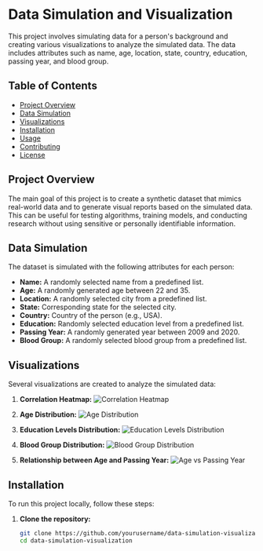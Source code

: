 # Data Simulation and Visualization

This project involves simulating data for a person's background and creating various visualizations to analyze the simulated data. The data includes attributes such as name, age, location, state, country, education, passing year, and blood group.

## Table of Contents

- [Project Overview](#project-overview)
- [Data Simulation](#data-simulation)
- [Visualizations](#visualizations)
- [Installation](#installation)
- [Usage](#usage)
- [Contributing](#contributing)
- [License](#license)

## Project Overview

The main goal of this project is to create a synthetic dataset that mimics real-world data and to generate visual reports based on the simulated data. This can be useful for testing algorithms, training models, and conducting research without using sensitive or personally identifiable information.

## Data Simulation

The dataset is simulated with the following attributes for each person:

- **Name:** A randomly selected name from a predefined list.
- **Age:** A randomly generated age between 22 and 35.
- **Location:** A randomly selected city from a predefined list.
- **State:** Corresponding state for the selected city.
- **Country:** Country of the person (e.g., USA).
- **Education:** Randomly selected education level from a predefined list.
- **Passing Year:** A randomly generated year between 2009 and 2020.
- **Blood Group:** A randomly selected blood group from a predefined list.

## Visualizations

Several visualizations are created to analyze the simulated data:

1. **Correlation Heatmap:**
   ![Correlation Heatmap](images/correlation_heatmap.png)

2. **Age Distribution:**
   ![Age Distribution](images/age_distribution.png)

3. **Education Levels Distribution:**
   ![Education Levels Distribution](images/education_distribution.png)

4. **Blood Group Distribution:**
   ![Blood Group Distribution](images/blood_group_distribution.png)

5. **Relationship between Age and Passing Year:**
   ![Age vs Passing Year](images/age_passing_year_relationship.png)

## Installation

To run this project locally, follow these steps:

1. **Clone the repository:**
   ```bash
   git clone https://github.com/yourusername/data-simulation-visualization.git
   cd data-simulation-visualization
